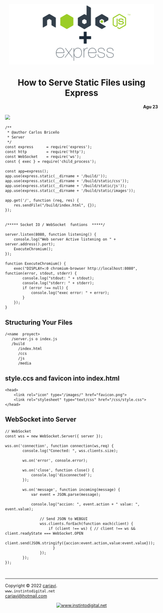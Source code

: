 <p align="center"><img src="./img/node-express.png" height="200" alt=" " /></p>
<h1 align="center"> How to Serve Static Files using Express </h1> 
<h4 align="right">Agu 23</h4>

<img src="https://img.shields.io/badge/OS-Linux%20GNU-yellowgreen">

<br>

```
/**
 * @author Carlos Briceño
 * Server
 */
const express      = require('express');
const http         = require('http');
const WebSocket    = require('ws');
const { exec } = require('child_process');

const app=express();
app.use(express.static(__dirname + '/build/'));
app.use(express.static(__dirname + '/build/static/css'));
app.use(express.static(__dirname + '/build/static/js'));
app.use(express.static(__dirname + '/build/static/images'));

app.get('/', function (req, res) {
    res.sendFile("/build/index.html", {});
});


/***** Socket IO / WebSocket  funtions  *****/

server.listen(8080, function listening() {
    console.log("Web server Active listening on " + server.address().port);
    ExecuteChromium();
});

function ExecuteChromium() {
    exec("DISPLAY=:0 chromium-browser http://localhost:8080", function(error, stdout, stderr) {
        console.log("stdout: " + stdout);
        console.log("stderr: " + stderr);
        if (error !== null) {
            console.log("exec error: " + error);
        }
    });
}
```


## Structuring Your Files
```
/<name  proyect>
   /server.js o index.js
   /build
      /index.html
      /ccs
      /js
      /media

```
## style.ccs and favicon into index.html
```
<head>
    <link rel="icon" type="/images/" href="favicon.png">
    <link rel="stylesheet" type="text/css" href="/css/style.css">
</head>
```

## WebSocket into Server
```
// WebSocket
const wss = new WebSocket.Server({ server });

wss.on('connection', function connection(ws,req) {
        console.log("Conected: ", wss.clients.size);

        ws.on('error', console.error);

        ws.on('close', function close() {
            console.log('disconnected');
        });

        ws.on('message', function incoming(message) {
            var event = JSON.parse(message);

            console.log("accion: ", event.action + " value: ", event.value);
                
                // Send JSON to WEBGUI
                wss.clients.forEach(function each(client) {
                    if (client !== ws) { // client !== ws && client.readyState === WebSocket.OPEN
                        client.send(JSON.stringify({accion:event.action,value:event.value}));
                      }
                });
        });
});

```


<br>

---
Copyright &copy; 2022 [carjavi](https://github.com/carjavi). <br>
```www.instintodigital.net``` <br>
carjavi@hotmail.com <br>
<p align="center">
    <a href="https://instintodigital.net/" target="_blank"><img src="./img/developer.png" height="100" alt="www.instintodigital.net"></a>
</p>



